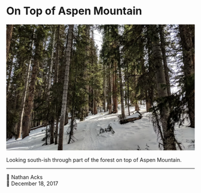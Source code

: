 # On Top of Aspen Mountain

![Inside of a dense pine forest during the winter](assets/2017-12-18-on-top-of-aspen-mountain.webp)

Looking south-ish through part of the forest on top of Aspen Mountain.

- - - -

<span aria-hidden="true">👤</span> Nathan Acks  
<span aria-hidden="true">📅</span> December 18, 2017

